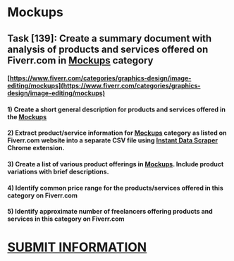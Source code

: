 # Mockups
## Task [139]: Create a summary document with analysis of products and services offered on Fiverr.com in [Mockups](https://www.fiverr.com/categories/graphics-design/image-editing/mockups) category
#### [https://www.fiverr.com/categories/graphics-design/image-editing/mockups](https://www.fiverr.com/categories/graphics-design/image-editing/mockups)
#### 1) Create a short general description for products and services offered in the [Mockups](https://www.fiverr.com/categories/graphics-design/image-editing/mockups)
#### 2) Extract product/service information for [Mockups](https://www.fiverr.com/categories/graphics-design/image-editing/mockups) category as listed on Fiverr.com website into a separate CSV file using [Instant Data Scraper](https://chrome.google.com/webstore/detail/instant-data-scraper/ofaokhiedipichpaobibbnahnkdoiiah) Chrome extension.
#### 3) Create a list of various product offerings in [Mockups](https://www.fiverr.com/categories/graphics-design/image-editing/mockups). Include product variations with brief descriptions.
#### 4) Identify common price range for the products/services offered in this category on Fiverr.com
#### 5) Identify approximate number of freelancers offering products and services in this category on Fiverr.com

# [SUBMIT INFORMATION](https://forms.office.com/r/8AEKjkLxKG)
